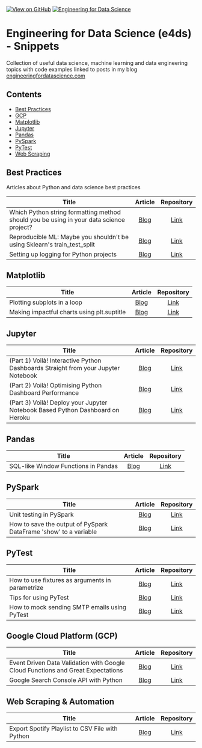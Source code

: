 [![View on GitHub](https://img.shields.io/badge/GitHub-View_on_GitHub-blue?logo=GitHub)](https://github.com/julian-west/e4ds-snippets) [![Engineering for Data Science](https://img.shields.io/badge/Hugo-Engineering%20For%20Data%20Science-yellowgreen?logo=hugo)](https://engineeringfordatascience.com/)

# Engineering for Data Science (e4ds) - Snippets

Collection of useful data science, machine learning and data engineering topics with code examples linked to posts in my blog [engineeringfordatascience.com](https://engineeringfordatascience.com/archives/)

## Contents

- [Best Practices](#bp)
- [GCP](#gcp)
- [Matplotlib](#mpl)
- [Jupyter](#j)
- [Pandas](#pandas)
- [PySpark](#pyspark)
- [PyTest](#pytest)
- [Web Scraping](#web-scraping)


<a id='bp'></a>
## Best Practices
Articles about Python and data science best practices

|Title|Article|Repository|
|-------------|:-------------:|:----------:|
| Which Python string formatting method should you be using in your data science project? | [Blog](https://engineeringfordatascience.com/posts/python_string_formatting_for_data_science/) | [Link](https://github.com/julian-west/e4ds-snippets/blob/master/best-practices/string-formatting/)|
| Reproducible ML: Maybe you shouldn't be using Sklearn's train_test_split | [Blog](https://engineeringfordatascience.com/posts/ml_repeatable_splitting_using_hashing/) | [Link](https://github.com/julian-west/e4ds-snippets/blob/master/best-practices/repeatable-splitting/)|
| Setting up logging for Python projects | [Blog](https://engineeringfordatascience.com/posts/python_logging/) | [Link](https://github.com/julian-west/e4ds-snippets/tree/master/best-practices/setting-up-logging)|


<a id='mpl'></a>
## Matplotlib

|Title|Article|Repository|
|-------------|:-------------:|:----------:|
| Plotting subplots in a loop | [Blog](https://engineeringfordatascience.com/posts/matplotlib_subplots/) | [Link](https://github.com/julian-west/e4ds-snippets/tree/master/matplotlib/subplots_in_loop.ipynb)|
| Making impactful charts using plt.suptitle | [Blog](https://engineeringfordatascience.com/posts/matplotlib_subtitles/) | [Link](https://github.com/julian-west/e4ds-snippets/tree/master/matplotlib/suptitles.ipynb)|

<a id='j'></a>
## Jupyter

|Title|Article|Repository|
|-------------|:-------------:|:----------:|
| (Part 1) Voilà! Interactive Python Dashboards Straight from your Jupyter Notebook | [Blog](https://engineeringfordatascience.com/posts/voila_python_dashboard_part1/) | [Link](https://github.com/julian-west/e4ds-snippets/tree/master/jupyter/voila)|
| (Part 2) Voilà! Optimising Python Dashboard Performance | [Blog](https://engineeringfordatascience.com/posts/voila_python_dashboard_part2/) | [Link](https://github.com/julian-west/e4ds-snippets/tree/master/jupyter/voila)|
| (Part 3) Voilà! Deploy your Jupyter Notebook Based Python Dashboard on Heroku | [Blog](https://engineeringfordatascience.com/posts/voila_python_dashboard_part3/) | [Link](https://github.com/julian-west/e4ds-snippets/tree/master/jupyter/voila)|

<a id='pandas'></a>
## Pandas

|Title|Article|Repository|
|-------------|:-------------:|:----------:|
| SQL-like Window Functions in Pandas | [Blog](https://engineeringfordatascience.com/posts/sql_like_window_functions_in_pandas/) | [Link](https://github.com/julian-west/e4ds-snippets/tree/master/pandas)|

<a id='pyspark'></a>
## PySpark

|Title|Article|Repository|
|-------------|:-------------:|:----------:|
| Unit testing in PySpark | [Blog](https://engineeringfordatascience.com/posts/pyspark_unit_testing_with_pytest/) | [Link](https://github.com/julian-west/e4ds-snippets/tree/master/pyspark/pyspark_unit_testing)|
| How to save the output of PySpark DataFrame 'show' to a variable | [Blog](https://engineeringfordatascience.com/posts/pyspark_save_show_string_to_variable/) | [Link](https://github.com/julian-west/e4ds-snippets/tree/master/pyspark/show_string)|

<a id='pytest'></a>
## PyTest

|Title|Article|Repository|
|-------------|:-------------:|:----------:|
| How to use fixtures as arguments in parametrize | [Blog](https://engineeringfordatascience.com/posts/pytest_fixtures_with_parameterize) | [Link](https://github.com/julian-west/e4ds-snippets/tree/master/pytest/fixtures_and_parametrize)|
| Tips for using PyTest | [Blog](https://engineeringfordatascience.com/posts/tips_for_using_pytest) | [Link](https://github.com/julian-west/e4ds-snippets/tree/master/pytest/pytest_tips)|
| How to mock sending SMTP emails using PyTest | [Blog](https://engineeringfordatascience.com/posts/mock_smtp_email_using_pytest/) | [Link](https://github.com/julian-west/e4ds-snippets/tree/master/pytest/unit_test_sending_emails)|

<a id='gcp'></a>
## Google Cloud Platform (GCP)

|Title|Article|Repository|
|-------------|:-------------:|:----------:|
| Event Driven Data Validation with Google Cloud Functions and Great Expectations | [Blog](https://engineeringfordatascience.com/posts/event_driven_data_validation_with_google_cloud_functions_and_great_expectations/) | [Link](https://github.com/julian-west/e4ds-snippets/tree/master/gcp/cloud-functions/event-driven-testing)|
| Google Search Console API with Python | [Blog](https://engineeringfordatascience.com/posts/google_search_console_api_python/) | [Link](https://github.com/julian-west/e4ds-snippets/tree/master/gcp/search-console)|

<a id='web-scraping'></a>
## Web Scraping & Automation

|Title|Article|Repository|
|-------------|:-------------:|:----------:|
| Export Spotify Playlist to CSV File with Python | [Blog](https://engineeringfordatascience.com/posts/export_spotify_playlist_to_csv_using_python/) | [Link](https://github.com/julian-west/e4ds-snippets/tree/master/web-scraping/spotify)|
